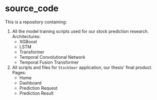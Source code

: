 # source_code

This is a repository containing:
1. All the model training scripts used for our stock prediction research.
   Architectures:
   - XGBoost
   - LSTM
   - Transformer
   - Temporal Convolutional Network
   - Temporal Fusion Transformer
2. All scripts and files for `StockSeer` application, our thesis' final product.
   Pages:
   - Home
   - Dashboard
   - Prediction Request
   - Prediction Result

